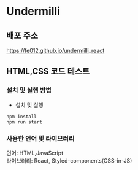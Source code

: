 # Undermilli

## 배포 주소
https://fe012.github.io/undermilli_react

## HTML,CSS 코드 테스트

### 설치 및 실행 방법

- 설치 및 실행

```
npm install
npm run start
```

### 사용한 언어 및 라이브러리

언어: HTML,JavaScript <br>
라이브러리: React, Styled-components(CSS-in-JS)
